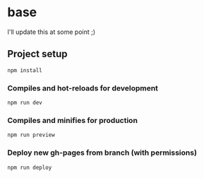# base

I'll update this at some point ;)

## Project setup

```
npm install
```

### Compiles and hot-reloads for development

```
npm run dev
```

### Compiles and minifies for production

```
npm run preview
```

### Deploy new gh-pages from branch (with permissions)

```
npm run deploy
```